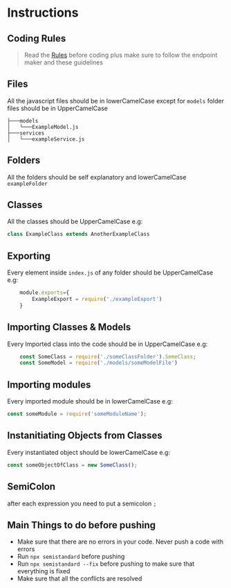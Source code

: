 # Instructions

## Coding Rules

> Read the [Rules]() before coding plus make sure to follow the endpoint maker and these guidelines

## Files

All the javascript files should be in lowerCamelCase except for `models` folder files should be in UpperCamelCase
```text
├───models
│   └───ExampleModel.js
├───services
│   └───exampleService.js
```

## Folders

All the folders should be self explanatory and lowerCamelCase `exampleFolder`

## Classes

All the classes should be UpperCamelCase e.g:

```javascript
class ExampleClass extends AnotherExampleClass
```

## Exporting

Every element inside `index.js` of any folder should be UpperCamelCase e.g:

```javascript
    module.exports={
        ExampleExport = require('./exampleExport')
    }
```

## Importing Classes & Models

Every Imported class into the code should be in UpperCamelCase e.g:

```javascript
    const SomeClass = require('./someClassFolder').SomeClass;
    const SomeModel = require('./models/someModelFile')
```

## Importing modules

Every imported module should be in lowerCamelCase e.g:

```javascript
const someModule = require('someModuleName');
```

## Instanitiating Objects from Classes

Every instantiated object should be lowerCamelCase e.g:

```javascript
const someObjectOfClass = new SomeClass();
```

## SemiColon

after each expression you need to put a semicolon `;`

## Main Things to do before pushing

* Make sure that there are no errors in your code. Never push a code with errors
* Run `npx semistandard` before pushing
* Run `npx semistandard --fix` before pushing to make sure that everything is fixed
* Make sure that all the conflicts are resolved



